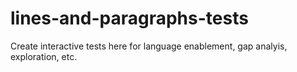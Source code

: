 # lines-and-paragraphs-tests
Create interactive tests here for language enablement, gap analyis, exploration, etc.
